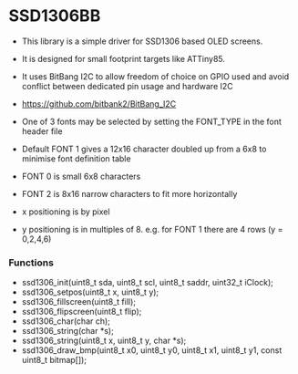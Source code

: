 # SSD1306BB

- This library is a simple driver for SSD1306 based OLED screens.
- It is designed for small footprint targets like ATTiny85.
- It uses BitBang I2C to allow freedom of choice on GPIO used and avoid conflict between dedicated pin usage and hardware I2C
- https://github.com/bitbank2/BitBang_I2C

- One of 3 fonts may be selected by setting the FONT_TYPE in the font header file
- Default FONT 1 gives a 12x16 character doubled up from a 6x8 to minimise font definition table
- FONT 0 is small 6x8 characters
- FONT 2 is 8x16 narrow characters to fit more horizontally

- x positioning is by pixel
- y positioning is in multiples of 8. e.g. for FONT 1 there are 4 rows (y = 0,2,4,6)

### Functions
- ssd1306_init(uint8_t sda, uint8_t scl, uint8_t saddr, uint32_t iClock);
- ssd1306_setpos(uint8_t x, uint8_t y);
- ssd1306_fillscreen(uint8_t fill);
- ssd1306_flipscreen(uint8_t flip);
- ssd1306_char(char ch);
- ssd1306_string(char *s);
- ssd1306_string(uint8_t x, uint8_t y, char *s);
- ssd1306_draw_bmp(uint8_t x0, uint8_t y0, uint8_t x1, uint8_t y1, const uint8_t bitmap[]);
